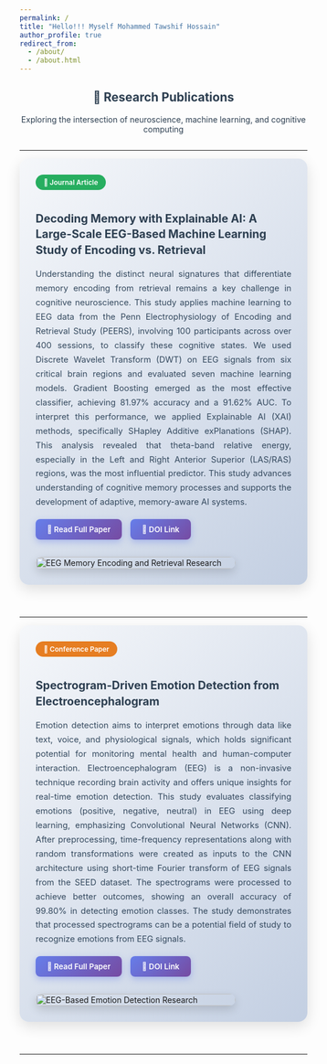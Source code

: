 ```yaml
---
permalink: /
title: "Hello!!! Myself Mohammed Tawshif Hossain"
author_profile: true
redirect_from: 
  - /about/
  - /about.html
---
```


<style>
  .project-container {
    display: flex;
    align-items: flex-start;
    justify-content: space-between;
    margin-bottom: 4em;
    gap: 30px;
    flex-wrap: wrap;
    padding: 2em;
    background: linear-gradient(135deg, #f5f7fa 0%, #c3cfe2 100%);
    border-radius: 16px;
    box-shadow: 0 8px 24px rgba(0,0,0,0.12);
    transition: transform 0.3s ease, box-shadow 0.3s ease;
  }
  
  .project-container:hover {
    transform: translateY(-5px);
    box-shadow: 0 12px 32px rgba(0,0,0,0.18);
  }
  
  .project-text {
    flex: 1 1 60%;
    min-width: 300px;
  }
  
  .project-text h4 {
    color: #2c3e50;
    font-size: 1.4em;
    margin-bottom: 0.8em;
    line-height: 1.4;
  }
  
  .project-text p {
    color: #34495e;
    line-height: 1.7;
    font-size: 1.05em;
    text-align: justify;
  }
  
  .project-image {
    flex: 1 1 35%;
    max-width: 350px;
    min-width: 250px;
  }
  
  .project-image img {
    width: 100%;
    border-radius: 12px;
    box-shadow: 0 6px 16px rgba(0,0,0,0.15);
    transition: transform 0.3s ease;
  }
  
  .project-image img:hover {
    transform: scale(1.05);
  }
  
  .project-links {
    margin-top: 1.2em;
    display: flex;
    gap: 15px;
    flex-wrap: wrap;
  }
  
  .project-link {
    display: inline-flex;
    align-items: center;
    gap: 8px;
    padding: 10px 20px;
    background: linear-gradient(135deg, #667eea 0%, #764ba2 100%);
    color: white;
    text-decoration: none;
    border-radius: 8px;
    font-weight: 600;
    font-size: 0.95em;
    transition: all 0.3s ease;
    box-shadow: 0 4px 12px rgba(102, 126, 234, 0.4);
  }
  
  .project-link:hover {
    transform: translateY(-2px);
    box-shadow: 0 6px 16px rgba(102, 126, 234, 0.6);
    color: white;
  }
  
  .publication-type {
    display: inline-block;
    padding: 6px 14px;
    background: #3498db;
    color: white;
    border-radius: 20px;
    font-size: 0.85em;
    font-weight: 600;
    margin-bottom: 0.8em;
  }
  
  .journal-badge {
    background: #27ae60;
  }
  
  .conference-badge {
    background: #e67e22;
  }
  
  .section-header {
    text-align: center;
    margin-bottom: 2em;
    color: #2c3e50;
  }
  
  @media (max-width: 768px) {
    .project-container {
      flex-direction: column;
      padding: 1.5em;
    }
    
    .project-text, .project-image {
      flex: 1 1 100%;
      max-width: 100%;
    }
  }
</style>

<div class="section-header">
  <h2>🧠 Research Publications</h2>
  <p>Exploring the intersection of neuroscience, machine learning, and cognitive computing</p>
</div>

---

<div class="project-container">
  <div class="project-text">
    <span class="publication-type journal-badge">📄 Journal Article</span>
    <h4>Decoding Memory with Explainable AI: A Large-Scale EEG-Based Machine Learning Study of Encoding vs. Retrieval</h4>
    <p>
      Understanding the distinct neural signatures that differentiate memory encoding from retrieval remains a key challenge in cognitive neuroscience. This study applies machine learning to EEG data from the Penn Electrophysiology of Encoding and Retrieval Study (PEERS), involving 100 participants across over 400 sessions, to classify these cognitive states. We used Discrete Wavelet Transform (DWT) on EEG signals from six critical brain regions and evaluated seven machine learning models. Gradient Boosting emerged as the most effective classifier, achieving 81.97% accuracy and a 91.62% AUC. To interpret this performance, we applied Explainable AI (XAI) methods, specifically SHapley Additive exPlanations (SHAP). This analysis revealed that theta-band relative energy, especially in the Left and Right Anterior Superior (LAS/RAS) regions, was the most influential predictor. This study advances understanding of cognitive memory processes and supports the development of adaptive, memory-aware AI systems.
    </p>
    <div class="project-links">
      <a class="project-link" href="https://doi.org/10.1016/j.neuri.2025.100227" target="_blank" rel="noopener noreferrer">
        📖 Read Full Paper
      </a>
      <a class="project-link" href="https://doi.org/10.1016/j.neuri.2025.100227" target="_blank" rel="noopener noreferrer">
        🔗 DOI Link
      </a>
    </div>
  </div>
  <div class="project-image">
    <img src="images/site-logo.png" alt="EEG Memory Encoding and Retrieval Research">
  </div>
</div>

---

<div class="project-container">
  <div class="project-text">
    <span class="publication-type conference-badge">🎤 Conference Paper</span>
    <h4>Spectrogram-Driven Emotion Detection from Electroencephalogram</h4>
    <p>
      Emotion detection aims to interpret emotions through data like text, voice, and physiological signals, which holds significant potential for monitoring mental health and human-computer interaction. Electroencephalogram (EEG) is a non-invasive technique recording brain activity and offers unique insights for real-time emotion detection. This study evaluates classifying emotions (positive, negative, neutral) in EEG using deep learning, emphasizing Convolutional Neural Networks (CNN). After preprocessing, time-frequency representations along with random transformations were created as inputs to the CNN architecture using short-time Fourier transform of EEG signals from the SEED dataset. The spectrograms were processed to achieve better outcomes, showing an overall accuracy of 99.80% in detecting emotion classes. The study demonstrates that processed spectrograms can be a potential field of study to recognize emotions from EEG signals.
    </p>
    <div class="project-links">
      <a class="project-link" href="https://doi.org/10.1109/ECCE64574.2025.11013815" target="_blank" rel="noopener noreferrer">
        📖 Read Full Paper
      </a>
      <a class="project-link" href="https://doi.org/10.1109/ECCE64574.2025.11013815" target="_blank" rel="noopener noreferrer">
        🔗 DOI Link
      </a>
    </div>
  </div>
  <div class="project-image">
    <img src="/assets/images/project2-emotion-eeg.jpg" alt="EEG-Based Emotion Detection Research">
  </div>
</div>

---

